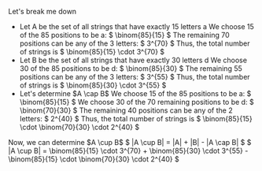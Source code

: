 Let's break me down

<ul>
<li> Let A be the set of all strings that have exactly 15 letters a 
We choose 15 of the 85 positions to be a: $ \binom{85}{15} $ 
The remaining 70 positions can be any of the 3 letters: $ 3^{70} $ 
Thus, the total number of strings is $ \binom{85}{15} \cdot 3^{70} $
	<li> Let B be the set of all strings that have exactly 30 letters d 
	      We choose 30 of the 85 positions to be d: $ \binom{85}{30} $ 
	      The remaining 55 positions can be any of the 3 letters: $ 3^{55} $ 
	      Thus, the total number of strings is $ \binom{85}{30} \cdot 3^{55} $
	<li> Let's determine $A \cap B$ 
We choose 15 of the 85 positions to be a: $ \binom{85}{15} $ 
We choose 30 of the 70 remaining positions to be d: $ \binom{70}{30} $ 
The remaining 40 positions can be any of the 2 letters: $ 2^{40} $ 
Thus, the total number of strings is $ \binom{85}{15} \cdot \binom{70}{30} \cdot 2^{40} $
</ul>
Now, we can determine $A \cup B$ 
$ |A \cup B| = |A| + |B| - |A \cap B| $ 
$ |A \cup B| = \binom{85}{15} \cdot 3^{70} + \binom{85}{30} \cdot 3^{55} - \binom{85}{15} \cdot \binom{70}{30} \cdot 2^{40} $
